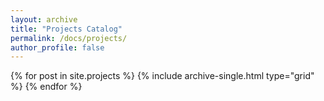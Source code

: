 ```yaml
---
layout: archive
title: "Projects Catalog"
permalink: /docs/projects/
author_profile: false
---
```


<div class="grid__wrapper">
  {% for post in site.projects %}
    {% include archive-single.html type="grid" %}
  {% endfor %}
</div>